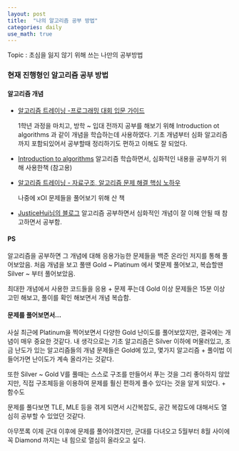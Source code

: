 ```yaml
---
layout: post
title:  "나의 알고리즘 공부 방법"
categories: daily
use_math: true
---
```


Topic : 초심을 잃지 않기 위해 쓰는 나만의 공부방법

### 현재 진행형인 알고리즘 공부 방법

#### 알고리즘 개념
- [알고리즘 트레이닝 -프로그래밍 대회 입문 가이드](https://product.kyobobook.co.kr/detail/S000001033132)

    1학년 과정을 마치고, 방학 ~ 입대 전까지 공부를 해보기 위해 Introduction ot algorithms 과 같이 개념을 학습하는데 사용하였다. 기초 개념부터 심화 알고리즘까지 포함되있어서 공부할때 정리하기도 편하고 이해도 잘 되었다.

- [Introduction to algorithms](https://www.yes24.com/Product/Goods/13776831)
알고리즘 학습하면서, 심화적인 내용을 공부하기 위해 사용한책 (참고용)

- [알고리즘 트레이닝 - 자료구조, 알고리즘 문제 해결 핵심 노하우](https://www.yes24.com/Product/Goods/61777795)

    나중에 xOI 문제들을 풀어보기 위해 산 책

- [JusticeHui님의 블로그](https://justicehui.github.io)
알고리즘 공부하면서 심화적인 개념이 잘 이해 안될 때 참고하면서 공부함.

#### PS
알고리즘을 공부하면 그 개념에 대해 응용가능한 문제들을 백준 온라인 저지를 통해 풀어보았음.
처음 개념을 보고 풀땐 Gold ~ Platinum 에서 몇문제 풀어보고, 복습할땐 Silver ~ 부터 풀어보았음.

최대한 개념에서 사용한 코드들을 응용 + 문제 푸는데 Gold 이상 문제들은 15분 이상 고민 해보고, 풀이를 확인 해보면서 개념 복습함.

#### 문제를 풀어보면서...
사실 최근에 Platinum을 찍어보면서 다양한 Gold 난이도를 풀어보았지만, 결국에는 개념이 매우 중요한 것같다. 
내 생각으로는 기초 알고리즘은 Silver 이하에 머물러있고, 조금 난도가 있는 알고리즘들의 개념 문제들은 Gold에 있고, 몇가지 알고리즘 + 풀이법 이 들어가면 난이도가 계속 올라가는 것같다.

또한 Silver ~ Gold V를 풀때는 스스로 구조를 만들어서 푸는 것을 그리 좋아하지 않았지만, 직접 구조체등을 이용하여 문제를 훨신 편하게 풀수 있다는 것을 알게 되었다. + 함수도

문제를 풀다보면 TLE, MLE 등을 겪게 되면서 시간복잡도, 공간 복잡도에 대해서도 열심히 공부할 수 있었던 것같다.

아무쪼록 이제 군대 이후에 문제를 풀어야겠지만, 군대를 다녀오고 5월부터 8월 사이에 꼭 Diamond 까지는 내 힘으로 열심히 올라오고 싶다.

